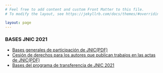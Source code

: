 ```yaml
---
# Feel free to add content and custom Front Matter to this file.
# To modify the layout, see https://jekyllrb.com/docs/themes/#overriding-theme-defaults

layout: page
---
```


### __BASES JNIC 2021__

* [Bases generales de participación de JNIC(PDF)]({{site.url}}/assets/bases-participacion-JNIC-2021.pdf)
* [Cesión de derechos para los autores que publican trabajos en las actas de JNIC(PDF)]({{site.url}}/assets/cesion_derechos_JNIC2021.pdf)
* [Bases del programa de transferencia de JNIC 2021](https://transferencia.jnic.es/)
